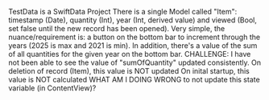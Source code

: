 TestData is a SwiftData Project
There is a single Model called "Item": timestamp (Date), quantity (Int), year (Int, derived value) and viewed (Bool, set false until the new record has been opened).
Very simple, the nuance/requirement is: a button on the bottom bar to increment through the years (2025 is max and 2021 is min).
      In addition, there's a value of the sum of all quantities for the given year on the bottom bar.
CHALLENGE: I have not been able to see the value of "sumOfQuantity" updated consistently.
      On deletion of record (Item), this value is NOT updated
      On inital startup, this value is NOT calculated
WHAT AM I DOING WRONG to not update this state variable (in ContentView)?
